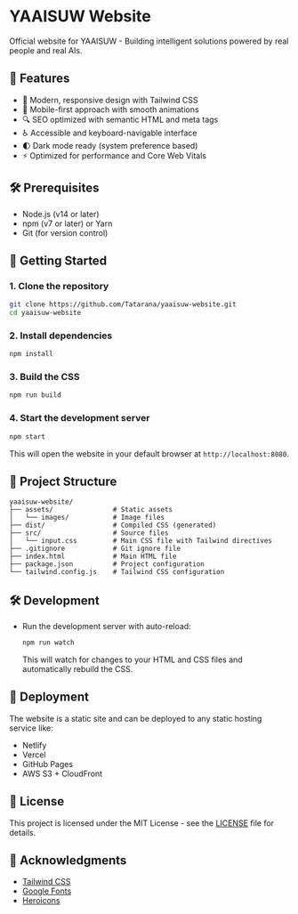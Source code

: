 # YAAISUW Website

Official website for YAAISUW - Building intelligent solutions powered by real people and real AIs.

## 🚀 Features

- 🎨 Modern, responsive design with Tailwind CSS
- 📱 Mobile-first approach with smooth animations
- 🔍 SEO optimized with semantic HTML and meta tags
- ♿️ Accessible and keyboard-navigable interface
- 🌓 Dark mode ready (system preference based)
- ⚡ Optimized for performance and Core Web Vitals

## 🛠️ Prerequisites

- Node.js (v14 or later)
- npm (v7 or later) or Yarn
- Git (for version control)

## 🚀 Getting Started

### 1. Clone the repository

```bash
git clone https://github.com/Tatarana/yaaisuw-website.git
cd yaaisuw-website
```

### 2. Install dependencies

```bash
npm install
```

### 3. Build the CSS

```bash
npm run build
```

### 4. Start the development server

```bash
npm start
```

This will open the website in your default browser at `http://localhost:8080`.

## 📂 Project Structure

```
yaaisuw-website/
├── assets/               # Static assets
│   └── images/           # Image files
├── dist/                 # Compiled CSS (generated)
├── src/                  # Source files
│   └── input.css         # Main CSS file with Tailwind directives
├── .gitignore            # Git ignore file
├── index.html            # Main HTML file
├── package.json          # Project configuration
└── tailwind.config.js    # Tailwind CSS configuration
```

## 🛠️ Development

- Run the development server with auto-reload:
  ```bash
  npm run watch
  ```
  This will watch for changes to your HTML and CSS files and automatically rebuild the CSS.

## 🚀 Deployment

The website is a static site and can be deployed to any static hosting service like:
- Netlify
- Vercel
- GitHub Pages
- AWS S3 + CloudFront

## 📝 License

This project is licensed under the MIT License - see the [LICENSE](LICENSE) file for details.

## 🙏 Acknowledgments

- [Tailwind CSS](https://tailwindcss.com/)
- [Google Fonts](https://fonts.google.com/)
- [Heroicons](https://heroicons.com/)
